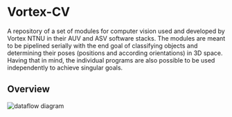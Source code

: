 # Vortex-CV
A repository of a set of modules for computer vision used and developed by Vortex NTNU in their AUV and ASV software stacks. The modules are meant to be pipelined serially with the end goal of classifying objects and determining their poses (positions and according orientations) in 3D space. Having that in mind, the individual programs are also possible to be used independently to achieve singular goals.

## Overview
![dataflow diagram](https://github.com/vortexntnu/Vortex-CV/blob/documentation/repo_readme/docs/Vortex-CV_dataflow.jpg?raw=true)

